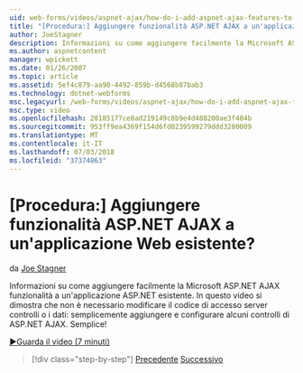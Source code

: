 ```yaml
---
uid: web-forms/videos/aspnet-ajax/how-do-i-add-aspnet-ajax-features-to-an-existing-web-application
title: "[Procedura:] Aggiungere funzionalità ASP.NET AJAX a un'applicazione Web esistente? | Microsoft Docs"
author: JoeStagner
description: Informazioni su come aggiungere facilmente la Microsoft ASP.NET AJAX funzionalità a un'applicazione ASP.NET esistente. Questo video si dimostra che non è necessario modificare il server...
ms.author: aspnetcontent
manager: wpickett
ms.date: 01/26/2007
ms.topic: article
ms.assetid: 5ef4c879-aa90-4492-859b-d4568b87bab3
ms.technology: dotnet-webforms
msc.legacyurl: /web-forms/videos/aspnet-ajax/how-do-i-add-aspnet-ajax-features-to-an-existing-web-application
msc.type: video
ms.openlocfilehash: 28185177ce8ad219149c8b9e4d488200ae3f484b
ms.sourcegitcommit: 953ff9ea4369f154d6fd0239599279ddd3280009
ms.translationtype: MT
ms.contentlocale: it-IT
ms.lasthandoff: 07/03/2018
ms.locfileid: "37374863"
---
```

<a name="how-do-i-add-aspnet-ajax-features-to-an-existing-web-application"></a>[Procedura:] Aggiungere funzionalità ASP.NET AJAX a un'applicazione Web esistente?
====================
da [Joe Stagner](https://github.com/JoeStagner)

Informazioni su come aggiungere facilmente la Microsoft ASP.NET AJAX funzionalità a un'applicazione ASP.NET esistente. In questo video si dimostra che non è necessario modificare il codice di accesso server controlli o i dati: semplicemente aggiungere e configurare alcuni controlli di ASP.NET AJAX. Semplice!

[&#9654;Guarda il video (7 minuti)](https://channel9.msdn.com/Blogs/ASP-NET-Site-Videos/how-do-i-add-aspnet-ajax-features-to-an-existing-web-application)

> [!div class="step-by-step"]
> [Precedente](how-do-i-make-client-side-network-callbacks-with-aspnet-ajax.md)
> [Successivo](how-do-i-aspnet-ajax-enable-an-existing-web-service.md)
